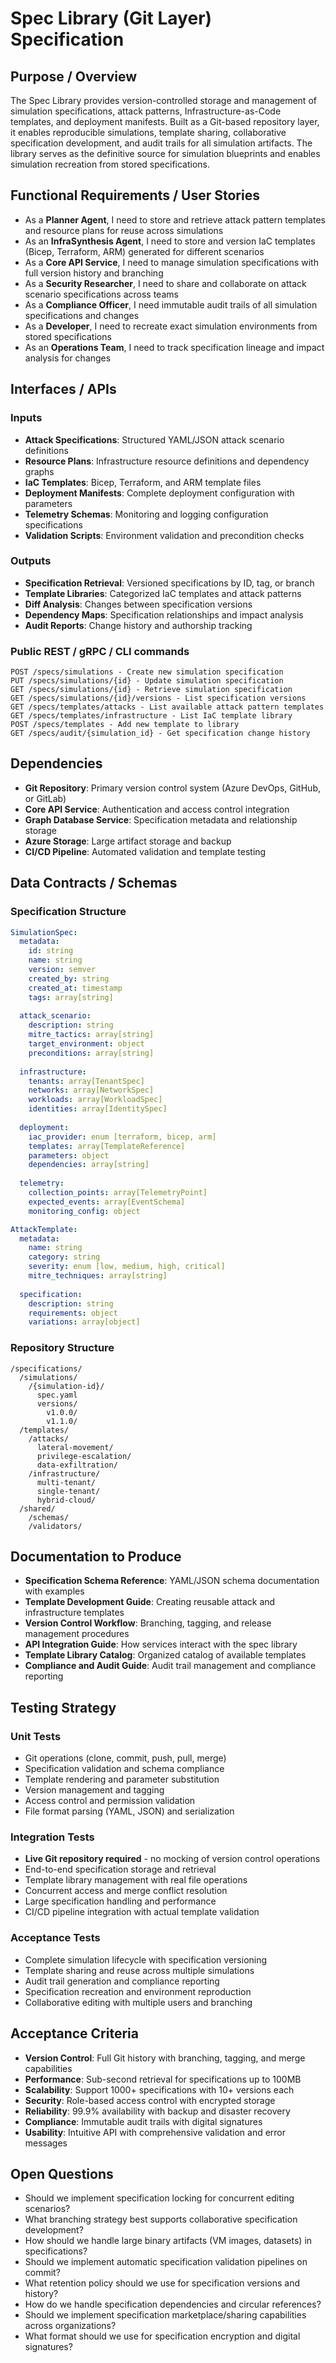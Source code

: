 # Spec Library (Git Layer) Specification

## Purpose / Overview

The Spec Library provides version-controlled storage and management of simulation specifications, attack patterns, Infrastructure-as-Code templates, and deployment manifests. Built as a Git-based repository layer, it enables reproducible simulations, template sharing, collaborative specification development, and audit trails for all simulation artifacts. The library serves as the definitive source for simulation blueprints and enables simulation recreation from stored specifications.

## Functional Requirements / User Stories

- As a **Planner Agent**, I need to store and retrieve attack pattern templates and resource plans for reuse across simulations
- As an **InfraSynthesis Agent**, I need to store and version IaC templates (Bicep, Terraform, ARM) generated for different scenarios
- As a **Core API Service**, I need to manage simulation specifications with full version history and branching
- As a **Security Researcher**, I need to share and collaborate on attack scenario specifications across teams
- As a **Compliance Officer**, I need immutable audit trails of all simulation specifications and changes
- As a **Developer**, I need to recreate exact simulation environments from stored specifications
- As an **Operations Team**, I need to track specification lineage and impact analysis for changes

## Interfaces / APIs

### Inputs
- **Attack Specifications**: Structured YAML/JSON attack scenario definitions
- **Resource Plans**: Infrastructure resource definitions and dependency graphs
- **IaC Templates**: Bicep, Terraform, and ARM template files
- **Deployment Manifests**: Complete deployment configuration with parameters
- **Telemetry Schemas**: Monitoring and logging configuration specifications
- **Validation Scripts**: Environment validation and precondition checks

### Outputs
- **Specification Retrieval**: Versioned specifications by ID, tag, or branch
- **Template Libraries**: Categorized IaC templates and attack patterns
- **Diff Analysis**: Changes between specification versions
- **Dependency Maps**: Specification relationships and impact analysis
- **Audit Reports**: Change history and authorship tracking

### Public REST / gRPC / CLI commands
```
POST /specs/simulations - Create new simulation specification
PUT /specs/simulations/{id} - Update simulation specification
GET /specs/simulations/{id} - Retrieve simulation specification
GET /specs/simulations/{id}/versions - List specification versions
GET /specs/templates/attacks - List available attack pattern templates
GET /specs/templates/infrastructure - List IaC template library
POST /specs/templates - Add new template to library
GET /specs/audit/{simulation_id} - Get specification change history
```

## Dependencies

- **Git Repository**: Primary version control system (Azure DevOps, GitHub, or GitLab)
- **Core API Service**: Authentication and access control integration
- **Graph Database Service**: Specification metadata and relationship storage
- **Azure Storage**: Large artifact storage and backup
- **CI/CD Pipeline**: Automated validation and template testing

## Data Contracts / Schemas

### Specification Structure
```yaml
SimulationSpec:
  metadata:
    id: string
    name: string
    version: semver
    created_by: string
    created_at: timestamp
    tags: array[string]
  
  attack_scenario:
    description: string
    mitre_tactics: array[string]
    target_environment: object
    preconditions: array[string]
  
  infrastructure:
    tenants: array[TenantSpec]
    networks: array[NetworkSpec]
    workloads: array[WorkloadSpec]
    identities: array[IdentitySpec]
  
  deployment:
    iac_provider: enum [terraform, bicep, arm]
    templates: array[TemplateReference]
    parameters: object
    dependencies: array[string]
  
  telemetry:
    collection_points: array[TelemetryPoint]
    expected_events: array[EventSchema]
    monitoring_config: object

AttackTemplate:
  metadata:
    name: string
    category: string
    severity: enum [low, medium, high, critical]
    mitre_techniques: array[string]
  
  specification:
    description: string
    requirements: object
    variations: array[object]
```

### Repository Structure
```
/specifications/
  /simulations/
    /{simulation-id}/
      spec.yaml
      versions/
        v1.0.0/
        v1.1.0/
  /templates/
    /attacks/
      lateral-movement/
      privilege-escalation/
      data-exfiltration/
    /infrastructure/
      multi-tenant/
      single-tenant/
      hybrid-cloud/
  /shared/
    /schemas/
    /validators/
```

## Documentation to Produce

- **Specification Schema Reference**: YAML/JSON schema documentation with examples
- **Template Development Guide**: Creating reusable attack and infrastructure templates
- **Version Control Workflow**: Branching, tagging, and release management procedures
- **API Integration Guide**: How services interact with the spec library
- **Template Library Catalog**: Organized catalog of available templates
- **Compliance and Audit Guide**: Audit trail management and compliance reporting

## Testing Strategy

### Unit Tests
- Git operations (clone, commit, push, pull, merge)
- Specification validation and schema compliance
- Template rendering and parameter substitution
- Version management and tagging
- Access control and permission validation
- File format parsing (YAML, JSON) and serialization

### Integration Tests
- **Live Git repository required** - no mocking of version control operations
- End-to-end specification storage and retrieval
- Template library management with real file operations
- Concurrent access and merge conflict resolution
- Large specification handling and performance
- CI/CD pipeline integration with actual template validation

### Acceptance Tests
- Complete simulation lifecycle with specification versioning
- Template sharing and reuse across multiple simulations
- Audit trail generation and compliance reporting
- Specification recreation and environment reproduction
- Collaborative editing with multiple users and branching

## Acceptance Criteria

- **Version Control**: Full Git history with branching, tagging, and merge capabilities
- **Performance**: Sub-second retrieval for specifications up to 100MB
- **Scalability**: Support 1000+ specifications with 10+ versions each
- **Security**: Role-based access control with encrypted storage
- **Reliability**: 99.9% availability with backup and disaster recovery
- **Compliance**: Immutable audit trails with digital signatures
- **Usability**: Intuitive API with comprehensive validation and error messages

## Open Questions

- Should we implement specification locking for concurrent editing scenarios?
- What branching strategy best supports collaborative specification development?
- How should we handle large binary artifacts (VM images, datasets) in specifications?
- Should we implement automatic specification validation pipelines on commit?
- What retention policy should we use for specification versions and history?
- How do we handle specification dependencies and circular references?
- Should we implement specification marketplace/sharing capabilities across organizations?
- What format should we use for specification encryption and digital signatures?